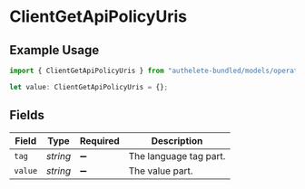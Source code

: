 # ClientGetApiPolicyUris

## Example Usage

```typescript
import { ClientGetApiPolicyUris } from "authelete-bundled/models/operations";

let value: ClientGetApiPolicyUris = {};
```

## Fields

| Field                  | Type                   | Required               | Description            |
| ---------------------- | ---------------------- | ---------------------- | ---------------------- |
| `tag`                  | *string*               | :heavy_minus_sign:     | The language tag part. |
| `value`                | *string*               | :heavy_minus_sign:     | The value part.        |